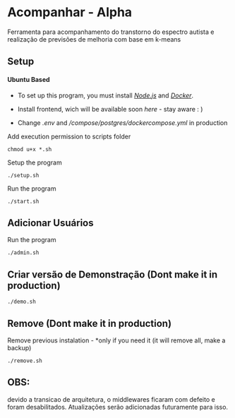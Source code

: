 # Acompanhar - Alpha

Ferramenta para acompanhamento do transtorno do espectro autista e realização de previsões de melhoria com base em k-means
## Setup 

#### Ubuntu Based

- To set up this program, you must install [_Node.js_](https://nodejs.org/) and [_Docker_](https://www.docker.com/).

- Install frontend, wich will be available soon _here_ - stay aware : )

- Change _.env_ and _/compose/postgres/dockercompose.yml_ in production

Add execution permission to scripts folder
```
chmod u+x *.sh
```

Setup the program
```
./setup.sh
```

Run the program
```
./start.sh
```

## Adicionar Usuários

Run the program
```
./admin.sh
```

<!-- #### Responsibles
- cadastram clientes e detém os dados
```
curl -X POST http://localhost:4000/responsible \
  -H "Content-Type: application/json" \
  -d '{
    "identifier": "leon1",
    "full_name": "Leon Oliveira Martins",
    "password": "senhaSegura123",
    "description": "Responsible for managing clients",
    "email": "leon1@email.com"
  }'

```
#### Professionals
- avaliam clientes
```
curl -X POST http://localhost:4000/professional \
  -H "Content-Type: application/json" \
  -d '{
    "identifier": "leon1",
    "full_name": "Leon Oliveira Martins",
    "password": "senhaSegura123",
    "description": "Hello, im using acompanhar(chito version)",
    "email": "leon1@email.com",
    "specialty": "Pediatra"
  }'

``` -->
## Criar versão de Demonstração (Dont make it in production)
```
./demo.sh
```
## Remove (Dont make it in production)
Remove previous instalation - *only if you need it (it will remove all, make a backup)
```
./remove.sh
```


## OBS:
devido a transicao de arquitetura, o middlewares ficaram com defeito e foram desabilitados.
Atualizações serão adicionadas futuramente para isso.



